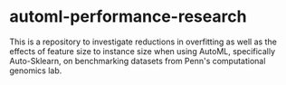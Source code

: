 # automl-performance-research

This is a repository to investigate reductions in overfitting as well as the effects of feature size to instance size when using AutoML, specifically Auto-Sklearn, on benchmarking datasets from Penn's computational genomics lab. 